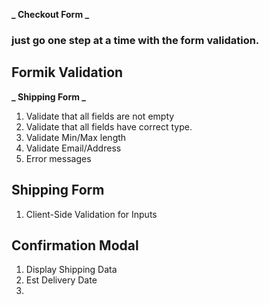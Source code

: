 **_ Checkout Form _**

### just go one step at a time with the form validation.

###

## Formik Validation

**_ Shipping Form _**

1.  Validate that all fields are not empty
2.  Validate that all fields have correct type.
3.  Validate Min/Max length
4.  Validate Email/Address
5.  Error messages

## Shipping Form

1.  Client-Side Validation for Inputs

## Confirmation Modal

1.  Display Shipping Data
2.  Est Delivery Date
3.
